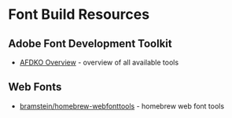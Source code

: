 # Font Build Resources

## Adobe Font Development Toolkit

- [AFDKO Overview](https://www.adobe.com/devnet/opentype/afdko/topic_overview.html) - overview of all available tools

## Web Fonts

- [bramstein/homebrew-webfonttools](https://github.com/bramstein/homebrew-webfonttools) - homebrew web font tools
